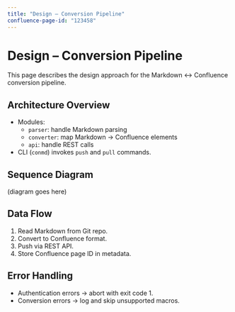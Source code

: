 ```yaml
---
title: "Design – Conversion Pipeline"
confluence-page-id: "123458"
---
```


# Design – Conversion Pipeline

This page describes the design approach for the Markdown ↔ Confluence
conversion pipeline.

## Architecture Overview

- Modules:
  - `parser`: handle Markdown parsing
  - `converter`: map Markdown → Confluence elements
  - `api`: handle REST calls
- CLI (`conmd`) invokes `push` and `pull` commands.

## Sequence Diagram

<!-- confluence-macro:drawio -->
(diagram goes here)
<!-- /confluence-macro -->

## Data Flow

1. Read Markdown from Git repo.
2. Convert to Confluence format.
3. Push via REST API.
4. Store Confluence page ID in metadata.

## Error Handling

- Authentication errors → abort with exit code 1.
- Conversion errors → log and skip unsupported macros.
